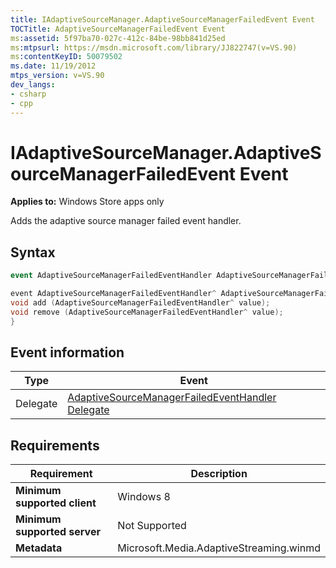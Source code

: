 ```yaml
---
title: IAdaptiveSourceManager.AdaptiveSourceManagerFailedEvent Event
TOCTitle: AdaptiveSourceManagerFailedEvent Event
ms:assetid: 5f97ba70-027c-412c-84be-98bb841d25ed
ms:mtpsurl: https://msdn.microsoft.com/library/JJ822747(v=VS.90)
ms:contentKeyID: 50079502
ms.date: 11/19/2012
mtps_version: v=VS.90
dev_langs:
- csharp
- cpp
---
```


# IAdaptiveSourceManager.AdaptiveSourceManagerFailedEvent Event

**Applies to:** Windows Store apps only

Adds the adaptive source manager failed event handler.

## Syntax

```csharp
event AdaptiveSourceManagerFailedEventHandler AdaptiveSourceManagerFailedEvent
```

```cpp
event AdaptiveSourceManagerFailedEventHandler^ AdaptiveSourceManagerFailedEvent {
void add (AdaptiveSourceManagerFailedEventHandler^ value);
void remove (AdaptiveSourceManagerFailedEventHandler^ value);
}
```

## Event information

|Type|Event|
|--- |--- |
|Delegate|[AdaptiveSourceManagerFailedEventHandler Delegate](adaptivesourcemanagerfailedeventhandler-delegate.md)|

## Requirements

|Requirement|Description|
|--- |--- |
|**Minimum supported client**|Windows 8|
|**Minimum supported server**|Not Supported|
|**Metadata**|Microsoft.Media.AdaptiveStreaming.winmd|
